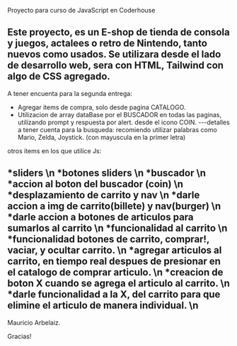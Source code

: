 ﻿Proyecto para curso de JavaScript en Coderhouse

Este proyecto, es un E-shop de tienda de consola y juegos, actalees o retro de Nintendo, tanto nuevos como usados.
Se utilizara desde el lado de desarrollo web, sera con HTML, Tailwind con algo de  CSS agregado.
------------------------------------------------------------------------------------------------------------------------------------------
A tener encuenta para la segunda entrega:

* Agregar items de compra, solo desde pagina CATALOGO. 
* Utilizacion de array dataBase por el BUSCADOR en todas las paginas, utilizando prompt y respuesta por alert.  desde el icono COIN.
  ---detalles a tener cuenta para la busqueda: recomiendo utilizar palabras como Mario, Zelda, Joystick. (con mayuscula en la primer letra)

otros items en los que utilice Js:

*sliders \n
*botones sliders  \n
*buscador  \n
*accion al boton del buscador (coin)  \n
*desplazamiento de carrito y nav  \n
*darle accion a img de carrito(billete) y nav(burger)  \n
*darle accion a botones de articulos para sumarlos al carrito  \n
*funcionalidad al carrito  \n
*funcionalidad botones de carrito, comprar!, vaciar, y ocultar carrito. \n 
*agregar articulos al carrito, en tiempo real despues de presionar en el catalogo de comprar articulo. \n 
*creacion de boton X cuando se agrega el articulo al carrito. \n 
*darle funcionalidad a la X, del carrito para que elimine el articulo de manera individual. \n
------------------------------------------------------------------------------------------------------------------------------------------
Mauricio Arbelaiz.

Gracias!

